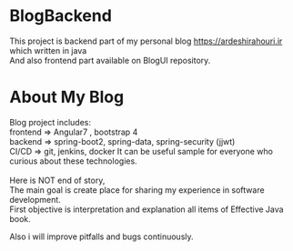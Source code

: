 # BlogBackend 
This project is backend part of my personal blog <https://ardeshirahouri.ir> which written in java </br>
And also frontend part available on BlogUI repository.</br>

# About My Blog
Blog project includes:</br>
frontend => Angular7 , bootstrap 4</br>
backend => spring-boot2, spring-data, spring-security (jjwt) </br>
CI/CD => git, jenkins, docker
It can be useful sample for everyone who curious about these technologies.</br>
</br>
Here is NOT end of story,</br>
The main goal is create place for sharing my experience in software development.</br>
First objective is interpretation and explanation all items of Effective Java book.</br>

Also i will improve pitfalls and bugs continuously.</br>